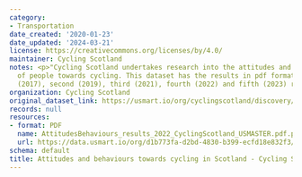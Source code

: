 ```yaml
---
category:
- Transportation
date_created: '2020-01-23'
date_updated: '2024-03-21'
license: https://creativecommons.org/licenses/by/4.0/
maintainer: Cycling Scotland
notes: <p>"Cycling Scotland undertakes research into the attitudes and behaviours
  of people towards cycling. This dataset has the results in pdf format from the first
  (2017), second (2019), third (2021), fourth (2022) and fifth (2023) rounds."</p>
organization: Cycling Scotland
original_dataset_link: https://usmart.io/org/cyclingscotland/discovery/discovery-view-detail/f9e2f1dc-5f97-4508-a370-ea6f744f6f62
records: null
resources:
- format: PDF
  name: AttitudesBehaviours_results_2022_CyclingScotland_USMASTER.pdf.pdf
  url: https://data.usmart.io/org/d1b773fa-d2bd-4830-b399-ecfd18e832f3/resource?resourceGUID=c38cac77-7745-4ac4-ae99-9a52641c1684
schema: default
title: Attitudes and behaviours towards cycling in Scotland - Cycling Scotland
---
```


